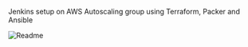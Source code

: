 Jenkins setup on AWS Autoscaling group using Terraform, Packer and Ansible

![Readme](https://github.com/user-attachments/assets/f30b219a-261d-4e88-a8e2-5695af7f9ff9)
